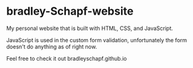# bradley-Schapf-website
My personal website that is built with HTML, CSS, and JavaScript.

JavaScript is used in the custom form validation, unfortunately the form doesn't do anything as of right now. 

Feel free to check it out bradleyschapf.github.io
